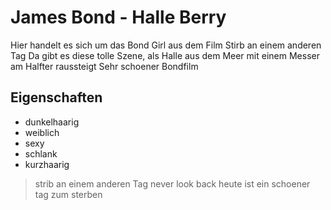# James Bond - Halle Berry

Hier handelt es sich um das Bond Girl aus dem Film Stirb an einem anderen Tag
Da gibt es diese tolle Szene, als Halle aus dem Meer mit einem Messer am Halfter raussteigt
Sehr schoener Bondfilm

## Eigenschaften
* dunkelhaarig
* weiblich
* sexy
* schlank
* kurzhaarig

> strib an einem anderen Tag
> never look back
> heute ist ein schoener tag zum sterben
